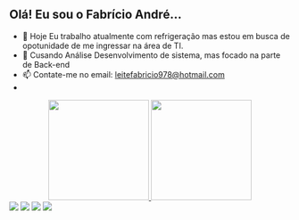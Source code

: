 ## Olá! Eu sou o Fabrício André...
- 🔭 Hoje Eu trabalho atualmente com refrigeração mas estou em busca de opotunidade de me ingressar na área de TI.
- 🌱 Cusando Análise Desenvolvimento de sistema, mas focado na parte de Back-end
- 📫 Contate-me no email: leitefabricio978@hotmail.com
- 
<div align="center">
  <a href="https://github.com/fabriyciio">
  <img height="180em" src="https://github-readme-stats.vercel.app/api?username=fabriyciio&show_icons=true&theme=dracula&include_all_commits=true&count_private=true"/>
  <img height="180em" src="https://github-readme-stats.vercel.app/api/top-langs/?username=fabriyciio&layout=compact&langs_count=7&theme=dracula"/>
</div>
<div> 
  <a href="https://www.instagram.com/fabryciio_oficial/" target="_blank"><img src="https://img.shields.io/badge/-Instagram-%23E4405F?style=for-the-badge&logo=instagram&logoColor=white" target="_blank"></a>
 <a href="https://discord.com/channels/@me" target="_blank"><img src="https://img.shields.io/badge/Discord-7289DA?style=for-the-badge&logo=discord&logoColor=white" target="_blank"></a> 
  <a href = "mailto:leitefabricio978@gmail.com"><img src="https://img.shields.io/badge/Gmail-D14836?style=for-the-badge&logo=gmail&logoColor=white" target="_blank"></a>
  <a href="https://www.linkedin.com/in/fabr%C3%ADcio-andr%C3%A9-04aa15182/" target="_blank"><img src="https://img.shields.io/badge/-LinkedIn-%230077B5?style=for-the-badge&logo=linkedin&logoColor=white" target="_blank"></a>
</div>
  
